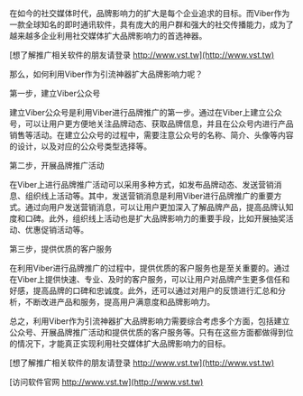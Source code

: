 在如今的社交媒体时代，品牌影响力的扩大是每个企业追求的目标。而Viber作为一款全球知名的即时通讯软件，具有庞大的用户群和强大的社交传播能力，成为了越来越多企业利用社交媒体扩大品牌影响力的首选神器。

[想了解推广相关软件的朋友请登录 http://www.vst.tw](http://www.vst.tw)

那么，如何利用Viber作为引流神器扩大品牌影响力呢？

第一步，建立Viber公众号

建立Viber公众号是利用Viber进行品牌推广的第一步。通过在Viber上建立公众号，可以让用户更方便地关注品牌动态、获取品牌信息，并且在公众号内进行产品销售等活动。在建立公众号的过程中，需要注意公众号的名称、简介、头像等内容的设计，以及对应的公众号类型选择等。

第二步，开展品牌推广活动

在Viber上进行品牌推广活动可以采用多种方式，如发布品牌动态、发送营销消息、组织线上活动等。其中，发送营销消息是利用Viber进行品牌推广的重要方式。通过向用户发送营销消息，可以让用户更加深入了解品牌产品，提高品牌认知度和口碑。此外，组织线上活动也是扩大品牌影响力的重要手段，比如开展抽奖活动、优惠促销活动等。

第三步，提供优质的客户服务

在利用Viber进行品牌推广的过程中，提供优质的客户服务也是至关重要的。通过在Viber上提供快速、专业、及时的客户服务，可以让用户对品牌产生更多信任和好感，提高品牌的口碑和忠诚度。此外，还可以通过对用户的反馈进行汇总和分析，不断改进产品和服务，提高用户满意度和品牌影响力。

总之，利用Viber作为引流神器扩大品牌影响力需要综合考虑多个方面，包括建立公众号、开展品牌推广活动和提供优质的客户服务等。只有在这些方面都做得到位的情况下，才能真正实现利用社交媒体扩大品牌影响力的目标。

[想了解推广相关软件的朋友请登录 http://www.vst.tw](http://www.vst.tw)


[访问软件官网 http://www.vst.tw](http://www.vst.tw)

